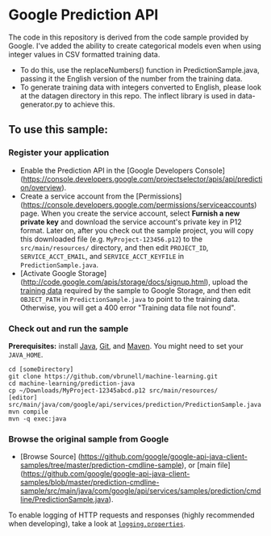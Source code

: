 # Google Prediction API

The code in this repository is derived from the code sample provided by Google.  I've added the ability to create categorical models even when using integer values in CSV formatted training data.  

- To do this, use the replaceNumbers() function in PredictionSample.java, passing it the English version of the number from the training data.  
- To generate training data with integers converted to English, please look at the datagen directory in this repo.  The inflect library is used in data-generator.py to achieve this.

## To use this sample:

### Register your application

-   Enable the Prediction API in the [Google Developers Console]
    (https://console.developers.google.com/projectselector/apis/api/prediction/overview).
-   Create a service account from the [Permissions]
    (https://console.developers.google.com/permissions/serviceaccounts) page.
    When you create the service account, select **Furnish a new private key**
    and download the service account's private key in P12 format. Later on, after
    you check out the sample project, you will copy this downloaded file (e.g.
    `MyProject-123456.p12`) to the `src/main/resources/` directory, and then
    edit `PROJECT_ID`, `SERVICE_ACCT_EMAIL`, and `SERVICE_ACCT_KEYFILE` in
    `PredictionSample.java`.
-   [Activate Google Storage]
    (http://code.google.com/apis/storage/docs/signup.html), upload the [training
    data](http://code.google.com/apis/predict/docs/language_id.txt) required by
    the sample to Google Storage, and then edit `OBJECT_PATH` in
    `PredictionSample.java` to point to the training data. Otherwise, you will
    get a 400 error "Training data file not found".

### Check out and run the sample

**Prerequisites:** install [Java](http://java.com), [Git](https://git-scm.com/),
and [Maven](http://maven.apache.org/download.html). You might need to set your
`JAVA_HOME`.

    cd [someDirectory]
    git clone https://github.com/vbrunell/machine-learning.git
    cd machine-learning/prediction-java
    cp ~/Downloads/MyProject-12345abcd.p12 src/main/resources/
    [editor] src/main/java/com/google/api/services/prediction/PredictionSample.java
    mvn compile
    mvn -q exec:java

### Browse the original sample from Google

-   [Browse Source]
    (https://github.com/google/google-api-java-client-samples/tree/master/prediction-cmdline-sample),
    or [main file]
    (https://github.com/google/google-api-java-client-samples/blob/master/prediction-cmdline-sample/src/main/java/com/google/api/services/samples/prediction/cmdline/PredictionSample.java).

To enable logging of HTTP requests and responses (highly recommended when
developing), take a look at [`logging.properties`](logging.properties).

